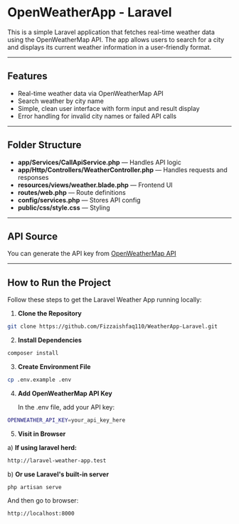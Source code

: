 # OpenWeatherApp - Laravel

This is a simple Laravel application that fetches real-time weather data using the OpenWeatherMap API. The app allows users to search for a city and displays its current weather information in a user-friendly format.

---

## Features

- Real-time weather data via OpenWeatherMap API
- Search weather by city name
- Simple, clean user interface with form input and result display
- Error handling for invalid city names or failed API calls

---

## Folder Structure

- **app/Services/CallApiService.php** — Handles API logic
- **app/Http/Controllers/WeatherController.php** — Handles requests and responses
- **resources/views/weather.blade.php** — Frontend UI
- **routes/web.php** — Route definitions
- **config/services.php** — Stores API config
- **public/css/style.css** — Styling

---

## API Source

You can generate the API key from [OpenWeatherMap API](https://openweathermap.org/api)

---
## How to Run the Project

Follow these steps to get the Laravel Weather App running locally:

1. **Clone the Repository**

```bash
git clone https://github.com/Fizzaishfaq110/WeatherApp-Laravel.git
```

2. **Install Dependencies**

```bash
composer install
```
3. **Create Environment File**

```bash
cp .env.example .env
```
4. **Add OpenWeatherMap API Key**

    In the .env file, add your API key:
```bash
OPENWEATHER_API_KEY=your_api_key_here
```

5.  **Visit in Browser**

a) **If using laravel herd:**
```bash
http://laravel-weather-app.test
```

b) **Or use Laravel's built-in server**

```bash
php artisan serve
```

And then go to browser: 

```bash
http://localhost:8000
```

